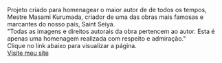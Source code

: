 Projeto criado para homenagear o maior autor de de todos os tempos, Mestre Masami Kurumada, criador de uma das obras mais famosas e marcantes do nosso país, Saint Seiya. <br>
"Todas as imagens e direitos autorais da obra pertencem ao autor. Esta é apenas uma homenagem realizada com respeito e admiração." <br>
Clique no link abaixo para visualizar a página. <br>
<a href="">Visite meu site</a>






